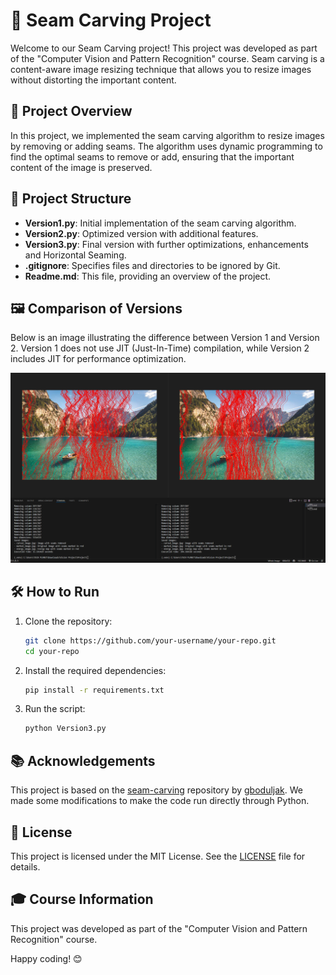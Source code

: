 # 📸 Seam Carving Project

Welcome to our Seam Carving project! This project was developed as part of the "Computer Vision and Pattern Recognition" course. Seam carving is a content-aware image resizing technique that allows you to resize images without distorting the important content. 

## 🚀 Project Overview

In this project, we implemented the seam carving algorithm to resize images by removing or adding seams. The algorithm uses dynamic programming to find the optimal seams to remove or add, ensuring that the important content of the image is preserved.

## 📂 Project Structure

- **Version1.py**: Initial implementation of the seam carving algorithm.
- **Version2.py**: Optimized version with additional features.
- **Version3.py**: Final version with further optimizations, enhancements and Horizontal Seaming.
- **.gitignore**: Specifies files and directories to be ignored by Git.
- **Readme.md**: This file, providing an overview of the project.

## 🖼️ Comparison of Versions

Below is an image illustrating the difference between Version 1 and Version 2. Version 1 does not use JIT (Just-In-Time) compilation, while Version 2 includes JIT for performance optimization.

![Comparison between Version 1 and Version 2](comparison_image.png)

## 🛠️ How to Run

1. Clone the repository:
    ```sh
    git clone https://github.com/your-username/your-repo.git
    cd your-repo
    ```

2. Install the required dependencies:
    ```sh
    pip install -r requirements.txt
    ```

3. Run the script:
    ```sh
    python Version3.py
    ```

## 📚 Acknowledgements

This project is based on the [seam-carving](https://github.com/gboduljak/seam-carving.git) repository by [gboduljak](https://github.com/gboduljak). We made some modifications to make the code run directly through Python.

## 📜 License

This project is licensed under the MIT License. See the [LICENSE](LICENSE) file for details.

## 🎓 Course Information

This project was developed as part of the "Computer Vision and Pattern Recognition" course.

Happy coding! 😊
